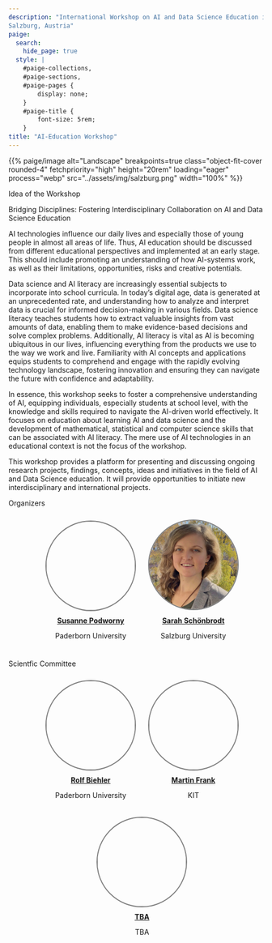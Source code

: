 ```yaml
---
description: "International Workshop on AI and Data Science Education in K-12 <br> 24. – 28. February 2025<br>
Salzburg, Austria"
paige:
  search:
    hide_page: true
  style: |
    #paige-collections,
    #paige-sections,
    #paige-pages {
        display: none;
    }
    #paige-title {
        font-size: 5rem;
    }
title: "AI-Education Workshop"
---
```



<p>{{% paige/image alt="Landscape" breakpoints=true class="object-fit-cover rounded-4" fetchpriority="high" height="20rem" loading="eager" process="webp" src="../assets/img/salzburg.png" width="100%" %}}</p>

<!-- Idea-->

<p class="display-5 fw-bold h2 text-center">Idea of the Workshop</p>

<div class="container-fluid">
    <div class="justify-content-center row">
        <div class="col col-auto col-lg-7 px-0">
            <p class="lead text-center">Bridging Disciplines: Fostering Interdisciplinary Collaboration on AI and Data Science Education </p>
        </div>
    </div>
</div>

<div>
<p>AI technologies influence our daily lives and especially those of young people in almost all areas of life. Thus, AI education should be discussed from different educational perspectives and implemented at an early stage. This should include promoting an understanding of how AI-systems work, as well as their limitations, opportunities, risks and creative potentials.</p>
<p>Data science and AI literacy are increasingly essential subjects to incorporate into school curricula. In today’s digital age, data is generated at an unprecedented rate, and understanding how to analyze and interpret data is crucial for informed decision-making in various fields. Data science literacy teaches students how to extract valuable insights from vast amounts of data, enabling them to make evidence-based decisions and solve complex problems. Additionally, AI literacy is vital as AI is becoming ubiquitous in our lives, influencing everything from the products we use to the way we work and live. Familiarity with AI concepts and applications equips students to comprehend and engage with the rapidly evolving technology landscape, fostering innovation and ensuring they can navigate the future with confidence and adaptability. 
</p>
<p>
In essence, this workshop seeks to foster a comprehensive understanding of AI, equipping individuals, especially students at school level, with the knowledge and skills required to navigate the AI-driven world effectively. It focuses on education about learning AI and data science and the development of mathematical, statistical and computer science skills that can be associated with AI literacy. The mere use of AI technologies in an educational context is not the focus of the workshop.
</p>
<p>
This workshop provides a platform for presenting and discussing ongoing research projects, findings, concepts, ideas and initiatives in the field of AI and Data Science education. It will provide opportunities to initiate new interdisciplinary and international projects.
</p>
</div>

<!-- Organizers-->

<p class="display-5 fw-bold h2 text-center">Organizers</p>
 <div style="width: 100%; text-align: center;">
  <ul>
    <div style="margin: 10px; display: inline-block;">
      <a href="https://www.uni-paderborn.de/en/person/30619"><img src="/img/susanne.png" style="border: 2px solid gray; width: 175px; height: 175px; background-size: cover; border-radius: 50%;"></a>
      <span style="display: block; padding: 5%; text-align: center;"><a href="https://www.uni-paderborn.de/en/person/30619"><b>Susanne Podworny</b></a></span>
      <span style="display: block; margin-top: -10px; text-align: center;"><p>Paderborn University</p></span>
    </div>
    <div style="margin: 10px; display: inline-block;">
      <a href="https://schoenbrodt.info/en"><img src="./img/sarah.jpg" style="border: 2px solid gray; width: 175px; height: 175px; background-size: cover; border-radius: 50%;"></a>
      <span style="display: block; padding: 5%; text-align: center;"><a href="https://schoenbrodt.info/en"><b>Sarah Schönbrodt</b></a></span>
      <span style="display: block; margin-top: -10px; text-align: center;"><p>Salzburg University</p></span>
    </div>
  </ul>
</div>


<!-- Add a line break -->
<div style="clear:both;"></div>

<!-- Scientific Committee -->
<p class="display-5 fw-bold h2 text-center">Scientfic Committee</p>
<div style="width: 100%; text-align: center;">
  <ul>
    <div style="margin: 10px; display: inline-block;">
      <a href="https://schoenbrodt.info/"><img src="/img/sarah.jpg" style="border: 2px solid gray; width: 175px; height: 175px; background-size: cover; border-radius: 50%;"></a>
      <span style="display: block; padding: 5%; text-align: center;"><a href="https://schoenbrodt.info/"><b>Rolf Biehler</b></a></span>
      <span style="display: block; margin-top: -10px; text-align: center;"><p>Paderborn University</p></span>
    </div>
    <div style="margin: 10px; display: inline-block;">
      <a href="https://schoenbrodt.info/"><img src="/img/martin.jpg" style="border: 2px solid gray; width: 175px; height: 175px; background-size: cover; border-radius: 50%;"></a>
      <span style="display: block; padding: 5%; text-align: center;"><a href="https://schoenbrodt.info/"><b>Martin Frank</b></a></span>
      <span style="display: block; margin-top: -10px; text-align: center;"><p>KIT</p></span>
    </div>
    <div style="margin: 10px; display: inline-block;">
      <a href="https://schoenbrodt.info/"><img src="/img/sarah.jpg" style="border: 2px solid gray; width: 175px; height: 175px; background-size: cover; border-radius: 50%;"></a>
      <span style="display: block; padding: 5%; text-align: center;"><a href="https://schoenbrodt.info/"><b>TBA</b></a></span>
      <span style="display: block; margin-top: -10px; text-align: center;"><p>TBA</p></span>
    </div>
  </ul>
</div>





